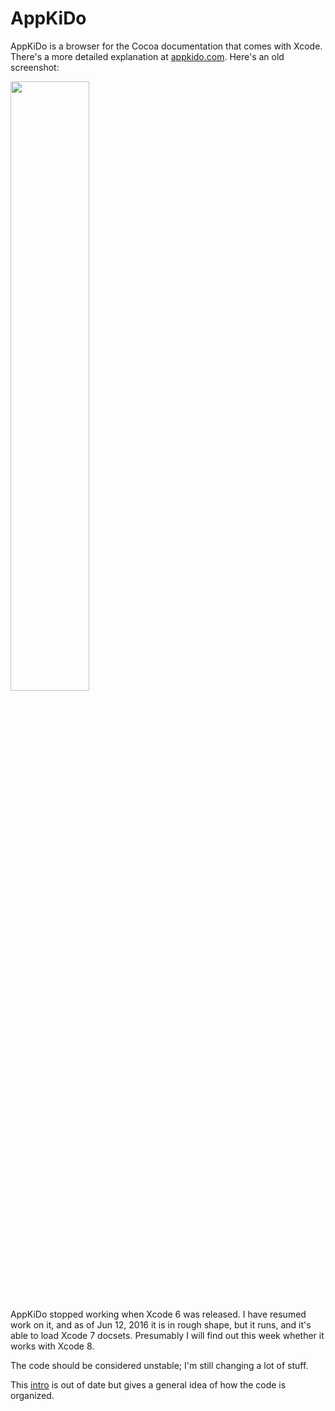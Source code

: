 # AppKiDo

AppKiDo is a browser for the Cocoa documentation that comes with Xcode.  There's a more detailed explanation at [appkido.com](http://appkido.com).  Here's an old screenshot:

<image src="http://appkido.com/images/screenshot.png" width="50%" height="50%"/>

AppKiDo stopped working when Xcode 6 was released.  I have resumed work on it, and as of Jun 12, 2016 it is in rough shape, but it runs, and it's able to load Xcode 7 docsets.  Presumably I will find out this week whether it works with Xcode 8.

The code should be considered unstable; I'm still changing a lot of stuff.

This [intro](DevIntro.md) is out of date but gives a general idea of how the code is organized.

